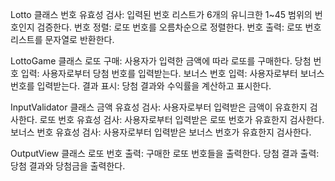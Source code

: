 Lotto 클래스 
번호 유효성 검사: 입력된 번호 리스트가 6개의 유니크한 1~45 범위의 번호인지 검증한다.
번호 정렬: 로또 번호를 오름차순으로 정렬한다.
번호 출력: 로또 번호 리스트를 문자열로 반환한다.

LottoGame 클래스
로또 구매: 사용자가 입력한 금액에 따라 로또를 구매한다.
당첨 번호 입력: 사용자로부터 당첨 번호를 입력받는다.
보너스 번호 입력: 사용자로부터 보너스 번호를 입력받는다.
결과 표시: 당첨 결과와 수익률을 계산하고 표시한다.

InputValidator 클래스
금액 유효성 검사: 사용자로부터 입력받은 금액이 유효한지 검사한다.
로또 번호 유효성 검사: 사용자로부터 입력받은 로또 번호가 유효한지 검사한다.
보너스 번호 유효성 검사: 사용자로부터 입력받은 보너스 번호가 유효한지 검사한다.

OutputView 클래스
로또 번호 출력: 구매한 로또 번호들을 출력한다.
당첨 결과 출력: 당첨 결과와 당첨금을 출력한다.